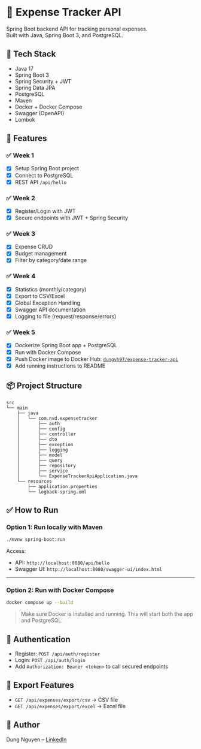 # 💸 Expense Tracker API

Spring Boot backend API for tracking personal expenses.  
Built with Java, Spring Boot 3, and PostgreSQL.

## 🔧 Tech Stack

- Java 17
- Spring Boot 3
- Spring Security + JWT
- Spring Data JPA
- PostgreSQL
- Maven
- Docker + Docker Compose
- Swagger (OpenAPI)
- Lombok

## 🚀 Features

### ✅ Week 1
- [x] Setup Spring Boot project
- [x] Connect to PostgreSQL
- [x] REST API `/api/hello`

### ✅ Week 2
- [x] Register/Login with JWT
- [x] Secure endpoints with JWT + Spring Security

### ✅ Week 3
- [x] Expense CRUD
- [x] Budget management
- [x] Filter by category/date range

### ✅ Week 4
- [x] Statistics (monthly/category)
- [x] Export to CSV/Excel
- [x] Global Exception Handling
- [x] Swagger API documentation
- [x] Logging to file (request/response/errors)

### ✅ Week 5
- [x] Dockerize Spring Boot app + PostgreSQL
- [x] Run with Docker Compose
- [x] Push Docker image to Docker Hub: [`dungvh97/expense-tracker-api`](https://hub.docker.com/repository/docker/dungvh97/expense-tracker-api)
- [x] Add running instructions to README

## 📦 Project Structure

```
src
└── main
    ├── java
    │   └── com.nvd.expensetracker
    │       ├── auth
    │       ├── config
    │       ├── controller
    │       ├── dto
    │       ├── exception
    │       ├── logging
    │       ├── model
    │       ├── query
    │       ├── repository
    │       ├── service
    │       └── ExpenseTrackerApiApplication.java
    └── resources
        ├── application.properties
        └── logback-spring.xml
```

## ✅ How to Run

### Option 1: Run locally with Maven

```bash
./mvnw spring-boot:run
```

Access:
- API: `http://localhost:8080/api/hello`
- Swagger UI: `http://localhost:8080/swagger-ui/index.html`

---

### Option 2: Run with Docker Compose

```bash
docker compose up --build
```

> Make sure Docker is installed and running. This will start both the app and PostgreSQL.

## 🔐 Authentication

- Register: `POST /api/auth/register`
- Login: `POST /api/auth/login`
- Add `Authorization: Bearer <token>` to call secured endpoints

## 📂 Export Features

- `GET /api/expenses/export/csv` → CSV file
- `GET /api/expenses/export/excel` → Excel file

## 📝 Author

Dung Nguyen – [LinkedIn](https://www.linkedin.com/in/dung-nguyen-qt/)
